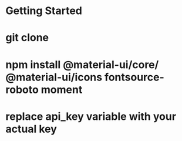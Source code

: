# Getting Started 


# git clone

# npm install @material-ui/core/   @material-ui/icons  fontsource-roboto moment

# replace api_key variable with your actual key

